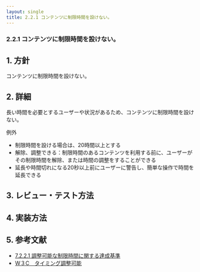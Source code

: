 ```yaml
---
layout: single
title: 2.2.1 コンテンツに制限時間を設けない。
---
```


### 2.2.1 コンテンツに制限時間を設けない。

## 1. 方針

コンテンツに制限時間を設けない。

## 2. 詳細

長い時間を必要とするユーザーや状況があるため、コンテンツに制限時間を設けない。

例外

- 制限時間を設ける場合は、20時間以上とする
- 解除、調整できる：制限時間のあるコンテンツを利用する前に、ユーザーがその制限時間を解除、または時間の調整をすることができる
- 延長や時間切れになる20秒以上前にユーザーに警告し、簡単な操作で時間を延長できる

## 3. レビュー・テスト方法

## 4. 実装方法

## 5. 参考文献

- [7.2.2.1 調整可能な制限時間に関する達成基準](http://waic.jp/docs/jis2010/test-guidelines/201211/icl-7.2.2.1.html)
- [W３C　タイミング調整可能](http://waic.jp/docs/UNDERSTANDING-WCAG20/time-limits-required-behaviors.html#time-limits-required-behaviors-intent-head)
